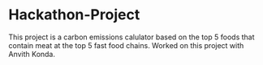 # Hackathon-Project


This project is a carbon emissions calulator based on the top 5 foods that contain meat at the top 5 fast food chains. 
Worked on this project with Anvith Konda.


